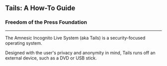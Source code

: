 ## Tails: A How-To Guide 

### Freedom of the Press Foundation 

--- 

The Amnesic Incognito Live System (aka Tails) is a security-focused operating system.

Designed with the user's privacy and anonymity in mind, Tails runs off an external device, such as a DVD or USB stick. 